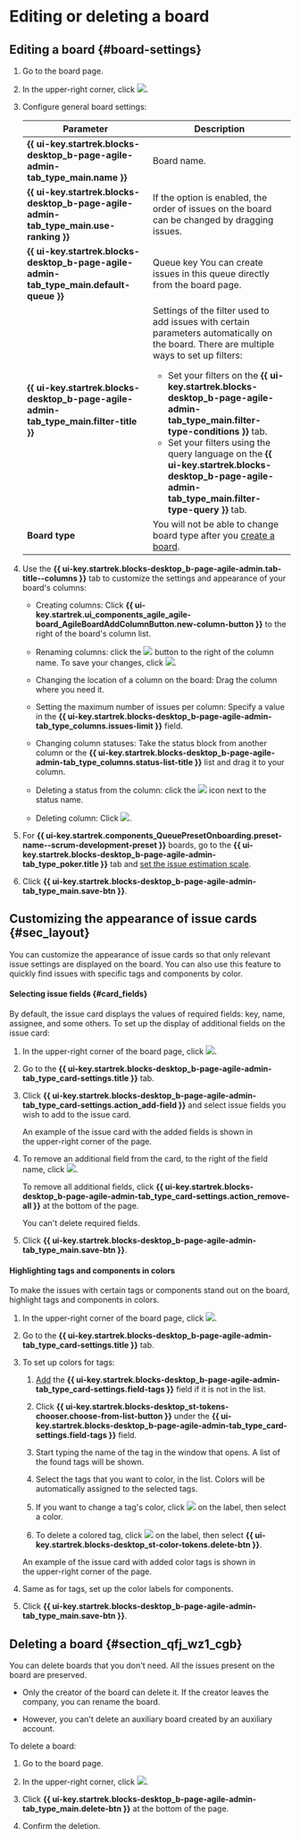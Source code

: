 # Editing or deleting a board

## Editing a board {#board-settings}

1. Go to the board page.

1. In the upper-right corner, click ![](../../_assets/tracker/edit-agile.png).

1. Configure general board settings:

   | Parameter | Description |
   -------- | --------
   | **{{ ui-key.startrek.blocks-desktop_b-page-agile-admin-tab_type_main.name }}** | Board name. |
   | **{{ ui-key.startrek.blocks-desktop_b-page-agile-admin-tab_type_main.use-ranking }}** | If the option is enabled, the order of issues on the board can be changed by dragging issues. |
   | **{{ ui-key.startrek.blocks-desktop_b-page-agile-admin-tab_type_main.default-queue }}** | Queue key You can create issues in this queue directly from the board page. |
   | **{{ ui-key.startrek.blocks-desktop_b-page-agile-admin-tab_type_main.filter-title }}** | Settings of the filter used to add issues with certain parameters automatically on the board. There are multiple ways to set up filters:<br/><ul><li>Set your filters on the **{{ ui-key.startrek.blocks-desktop_b-page-agile-admin-tab_type_main.filter-type-conditions }}** tab.</li><li>Set your filters using the query language on the **{{ ui-key.startrek.blocks-desktop_b-page-agile-admin-tab_type_main.filter-type-query }}** tab.</li></ul> |
   | **Board type** |You will not be able to change board type after you [create a board](create-agile-board.md). |

1. Use the **{{ ui-key.startrek.blocks-desktop_b-page-agile-admin.tab-title--columns }}** tab to customize the settings and appearance of your board's columns:

   - Creating columns: Click **{{ ui-key.startrek.ui_components_agile_agile-board_AgileBoardAddColumnButton.new-column-button }}** to the right of the board's column list.

   - Renaming columns: click the ![](../../_assets/tracker/button-edit.png) button to the right of the column name. To save your changes, click ![](../../_assets/tracker/approve-checkmark.png).

   - Changing the location of a column on the board: Drag the column where you need it.

   - Setting the maximum number of issues per column: Specify a value in the **{{ ui-key.startrek.blocks-desktop_b-page-agile-admin-tab_type_columns.issues-limit }}** field.

   - Changing column statuses: Take the status block from another column or the **{{ ui-key.startrek.blocks-desktop_b-page-agile-admin-tab_type_columns.status-list-title }}** list and drag it to your column.

   - Deleting a status from the column: click the ![](../../_assets/tracker/delete-agile-status.png) icon next to the status name.

   - Deleting column: Click ![](../../_assets/tracker/delete-agile-column.png).

1. For **{{ ui-key.startrek.components_QueuePresetOnboarding.preset-name--scrum-development-preset }}** boards, go to the **{{ ui-key.startrek.blocks-desktop_b-page-agile-admin-tab_type_poker.title }}** tab and [set the issue estimation scale](planning-poker.md#section_scale).

1. Click **{{ ui-key.startrek.blocks-desktop_b-page-agile-admin-tab_type_main.save-btn }}**.

## Customizing the appearance of issue cards {#sec_layout}

You can customize the appearance of issue cards so that only relevant issue settings are displayed on the board. You can also use this feature to quickly find issues with specific tags and components by color.

#### Selecting issue fields {#card_fields}

By default, the issue card displays the values of required fields: key, name, assignee, and some others. To set up the display of additional fields on the issue card:

1. In the upper-right corner of the board page, click ![](../../_assets/tracker/edit-agile.png).

1. Go to the **{{ ui-key.startrek.blocks-desktop_b-page-agile-admin-tab_type_card-settings.title }}** tab.

1. Click **{{ ui-key.startrek.blocks-desktop_b-page-agile-admin-tab_type_card-settings.action_add-field }}** and select issue fields you wish to add to the issue card.

   An example of the issue card with the added fields is shown in the upper-right corner of the page.

1. To remove an additional field from the card, to the right of the field name, click ![](../../_assets/tracker/delete-agile-column.png).

   To remove all additional fields, click **{{ ui-key.startrek.blocks-desktop_b-page-agile-admin-tab_type_card-settings.action_remove-all }}** at the bottom of the page.

   You can't delete required fields.

1. Click **{{ ui-key.startrek.blocks-desktop_b-page-agile-admin-tab_type_main.save-btn }}**.

#### Highlighting tags and components in colors

To make the issues with certain tags or components stand out on the board, highlight tags and components in colors.

1. In the upper-right corner of the board page, click ![](../../_assets/tracker/edit-agile.png).

1. Go to the **{{ ui-key.startrek.blocks-desktop_b-page-agile-admin-tab_type_card-settings.title }}** tab.

1. To set up colors for tags:

   1. [Add](#card_fields) the **{{ ui-key.startrek.blocks-desktop_b-page-agile-admin-tab_type_card-settings.field-tags }}** field if it is not in the list.

   1. Click **{{ ui-key.startrek.blocks-desktop_st-tokens-chooser.choose-from-list-button }}** under the **{{ ui-key.startrek.blocks-desktop_b-page-agile-admin-tab_type_card-settings.field-tags }}** field.

   1. Start typing the name of the tag in the window that opens. A list of the found tags will be shown.

   1. Select the tags that you want to color, in the list. Colors will be automatically assigned to the selected tags.

   1. If you want to change a tag's color, click ![](../../_assets/tracker/edit-tag.png) on the label, then select a color.

   1. To delete a colored tag, click ![](../../_assets/tracker/edit-tag.png) on the label, then select **{{ ui-key.startrek.blocks-desktop_st-color-tokens.delete-btn }}**.

   An example of the issue card with added color tags is shown in the upper-right corner of the page.

1. Same as for tags, set up the color labels for components.

1. Click **{{ ui-key.startrek.blocks-desktop_b-page-agile-admin-tab_type_main.save-btn }}**.

## Deleting a board {#section_qfj_wz1_cgb}

You can delete boards that you don't need. All the issues present on the board are preserved.

* Only the creator of the board can delete it. If the creator leaves the company, you can rename the board.

* However, you can't delete an auxiliary board created by an auxiliary account.

To delete a board:

1. Go to the board page.

1. In the upper-right corner, click ![](../../_assets/tracker/edit-agile.png).

1. Click **{{ ui-key.startrek.blocks-desktop_b-page-agile-admin-tab_type_main.delete-btn }}** at the bottom of the page.

1. Confirm the deletion.
